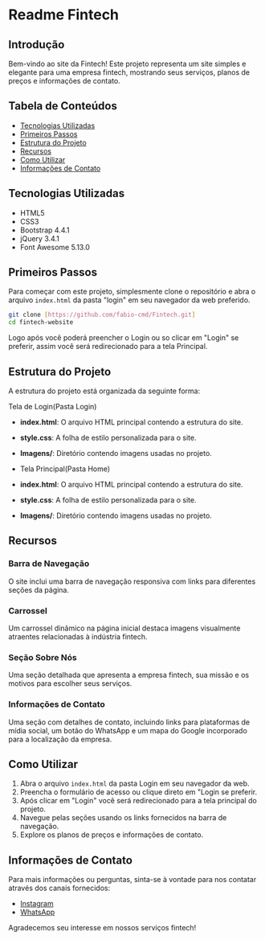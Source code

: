 # Readme Fintech

## Introdução

Bem-vindo ao site da Fintech! Este projeto representa um site simples e elegante para uma empresa fintech, mostrando seus serviços, planos de preços e informações de contato.

## Tabela de Conteúdos

- [Tecnologias Utilizadas](#tecnologias-utilizadas)
- [Primeiros Passos](#primeiros-passos)
- [Estrutura do Projeto](#estrutura-do-projeto)
- [Recursos](#recursos)
- [Como Utilizar](#como-utilizar)
- [Informações de Contato](#informacoes-de-contato)

## Tecnologias Utilizadas

- HTML5
- CSS3
- Bootstrap 4.4.1
- jQuery 3.4.1
- Font Awesome 5.13.0

## Primeiros Passos

Para começar com este projeto, simplesmente clone o repositório e abra o arquivo `index.html` da pasta "login" em seu navegador da web preferido.

```bash
git clone [https://github.com/fabio-cmd/Fintech.git]
cd fintech-website
```

Logo após você poderá preencher o Login ou so clicar em "Login" se preferir, assim você será redirecionado para a tela Principal.

## Estrutura do Projeto

A estrutura do projeto está organizada da seguinte forma:

Tela de Login(Pasta Login)
- **index.html**: O arquivo HTML principal contendo a estrutura do site.
- **style.css**: A folha de estilo personalizada para o site.
- **Imagens/**: Diretório contendo imagens usadas no projeto.

- Tela Principal(Pasta Home)
- **index.html**: O arquivo HTML principal contendo a estrutura do site.
- **style.css**: A folha de estilo personalizada para o site.
- **Imagens/**: Diretório contendo imagens usadas no projeto.

## Recursos

### Barra de Navegação

O site inclui uma barra de navegação responsiva com links para diferentes seções da página.

### Carrossel

Um carrossel dinâmico na página inicial destaca imagens visualmente atraentes relacionadas à indústria fintech.

### Seção Sobre Nós

Uma seção detalhada que apresenta a empresa fintech, sua missão e os motivos para escolher seus serviços.

### Informações de Contato

Uma seção com detalhes de contato, incluindo links para plataformas de mídia social, um botão do WhatsApp e um mapa do Google incorporado para a localização da empresa.

## Como Utilizar

1. Abra o arquivo `index.html` da pasta Login em seu navegador da web.
2. Preencha o formulário de acesso ou clique direto em "Login se preferir.
3. Após clicar em "Login" você será redirecionado para a tela principal do projeto.
4. Navegue pelas seções usando os links fornecidos na barra de navegação.
5. Explore os planos de preços e informações de contato.

## Informações de Contato

Para mais informações ou perguntas, sinta-se à vontade para nos contatar através dos canais fornecidos:

- [Instagram](https://www.instagram.com/fabiodinizx/)
- [WhatsApp](https://api.whatsapp.com/send?phone=5553999061708&text=Ol%C3%A1!)

Agradecemos seu interesse em nossos serviços fintech!
